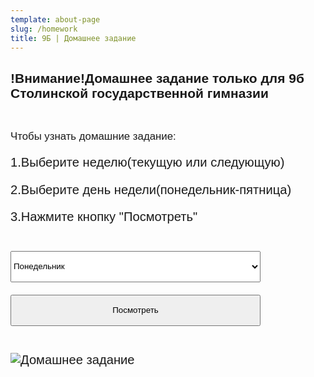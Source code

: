 ```yaml
---
template: about-page
slug: /homework
title: 9Б | Домашнее задание
---
```

<div class="Homework">
<h2>!Внимание!Домашнее задание только для 9б Столинской государственной гимназии</h2>
<br><p><big>Чтобы узнать домашние задание:<big></p>
<p>1.Выберите неделю(текущую или следующую)</p>
<p>2.Выберите день недели(понедельник-пятница)</p>
<p>3.Нажмите кнопку "Посмотреть" </p>

</br>
<!-- <p>Домашнего задания нет</p></br> -->



<form>
  <select  name="week" id="sa1" class="homework_menu" class="Homework">
    <optgroup label="Текущая неделя">
        <option  value="05.09.2022 Сентябрь
            1.Химия-
            2.Всемирная история-
            3.Математика(пока алгебра)-№3,1
            4.Физика- повторить единицы СИ и как их преобразовывать
            5.Русский литература-
            6.Классный час-
            7.ВОВ(Великая Отечественная война (в контексте Второй мировой войны).)">Понедельник</option>
            <option  value="06.09.2022 Сентябрь
            1.Математика (пока не известно)-
            2.Англисский язык (Жанна Яраславовна)-
            2.Англисский язык (Татьяна Валерьевна)-
            3.Труды-
            4.Русский язык-
            5.Русская литература-
            6.Биология-
            7.География- ">Вторник</option>
            <option value="07.09.2022 Сентябрь
            1.Беларуская литература-
            2.Беларуская мова-
            3.Физкультура и здоровье-
            4.Русский язык-
            5.Математика(пока не известно)-
            6.Англисский язык(Жанна Яраславовна)-
            6.Англисский язык(Татьяна Валерьевна)-
            7.Англисский язык(Жанна Яраславовна)(повыш.)-">Среда</option>
            <option value="08.09.2022 Сентябрь
            1.География-
            2.История Беларуси-
            3.Химия-
            4.ЧЗС-
            5.Физика-
            6.Обществоведение-
            7.Искусство-">Четверг</option>
            <option value="09.09.2022 Сентябрь
            1.Физика-
            2.Беларуская мова-
            3.Математика(пока не известно)-
            4.Информатика(Жанна Ярославовна)-
            4.Англисский язык(Татьяна Валерьевна)-
            5.Информатика(Татьяна Валерьевна)-
            5.Англисский язык(Татьяна Валерьевна)-
            6.Физкультура и здоровье-
            7.Англисский язык(повыш.)-">Пятница</option>
          </optgroup>
         <!-- <optgroup label="Следующая неделя">
            <option  value="25.04.2022 Апрель
             1.Математика(Алгебра)-
             2.Физкультура и здоровье-
             3.Англисский язык(у группы Жанны Яраславовны)-
             3.Информатика(у группы Людмилы Михайловны)-
             3.Англисский язык(у группы Жанны Яраславовны)-
             4.Русский язык-
             5.Англисский язык(у группы Людмилы Михайловны)-
             5.Информатика(у группы Жанны Яраславовны)-
             6.Химия-
             7.Биология-">Понедельник</option>
             <option  value="26.04.2022 Апрель
             1.Физика-
             2.Математика(Геометрия)-
             3.Искусство-
             4.География-
             5.Беларуская мова-
             6.Беларуская литература- ">Вторник</option>
             <option value="27.04.2022 Апрель
             1.Биология-
             2.Всемирная История-
             3.Математика(Алгебра)-
             4.Физкультура и здоровье-
             5.Труды-
             6.Англисский язык(Жанна Яраславовна)-
             6.Англисский язык(Людмила Михайловна)-">Среда</option>
             <option value="28.04.2022 Апрель
             1.Беларуская мова-
             2.Руский язык-
             3.Русская литература-
             4.Математика(Геометрия)-
             5.История Беларуси-
             6.Химия-">Четверг</option>
             <option value="29.04.2022 Апрель
             1.Физкультура и здоровье-
             2.Физика-
             3.Математика(Алгебра)-
             4.География-
             5.Англисский язык(Жанна Яраславовна)-
             5.Англисский язык(Людмила Михайловна)-
             6.Русская литература-">Пятница</option>
           </optgroup> -->
      </select> 
	</form>
<input  type="button" onclick="f1()" value="Посмотреть" class="homework_button"> 
  <br>
<script>
function f1(){
var a=document.getElementById('sa1').value;
alert(a);
}
</script></br>

<style>
.alert {
    padding: 20px;
    background-color: #f44336;
    color: white;
}

.closebtn {
    margin-left: 15px;
    color: white;
    font-weight: bold;
    float: right;
    font-size: 22px;
    line-height: 20px;
    cursor: pointer;
    transition: 0.3s;
}

.closebtn:hover {
    color: black;
}
</style>
<style>
.homework_button{
    height:50px;
    width:400px;


}
.homework_button:hover, .homework_button:focus {
   border-color: rgba(82, 168, 236, 0.8);
   box-shadow: 0 1px 1px rgba(0, 0, 0, 0.075) inset, 0 0 8px rgba(82, 168, 236, 0.6);
   outline: 0 none;
}
.homework_menu{
    height:50px;
    width:400px;
}
</style>
<style>
.Homework{
    font-family: 'Franklin Gothic Medium', 'Arial Narrow', Arial, sans-serif;

}
.homework_menu{
    height:50px;
    width:400px;
}
</style>

![Домашнее задание](https://4esnok.by/wp-content/uploads/2021/09/ljobaz1vbnq.jpg "Домашнее задание")